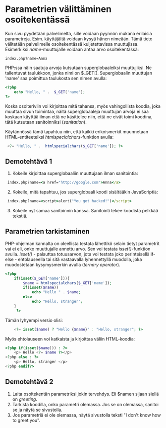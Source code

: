 # Parametrien välittäminen osoitekentässä

Kun sivu pyydetään palvelimelta, sille voidaan pyynnön mukana erilaisia parametreja. Esim. käyttäjältä voidaan kysyä hänen nimeään. Tämä tieto välitetään palvelimelle osoitekentässä kuljetettavissa muuttujissa. Esimerkiksi *name*-muuttujalle voidaan antaa arvo osoitekentässä:

```browser
index.php?name=Anna
```

PHP:ssa näin saatuja arvoja kutsutaan superglobaaleiksi muuttujiksi. Ne tallentuvat taulukkoon, jonka nimi on $_GET[]. Superglobaalin muuttujan 'name' saa poimittua taulukosta sen nimen avulla:

```php
<?php  
    echo "Hello, " .  $_GET['name'];
?>
```

Koska osoiteriviin voi kirjoittaa mitä tahansa, myös vahingollista koodia, joka muuttaa sivun toimintaa, näitä superglobaaleja muuttujan arvoja ei saa koskaan käyttää ilman että ne käsittelee niin, että ne eivät toimi koodina, tätä kutsutaan sanitoinniksi (*sanitation*).

Käytännössä tämä tapahtuu niin, että kaikki erikoismerkit muunnetaan HTML-entiteeteiksi *htmlspecialchars*-funktion avulla:

```php
 <?= "Hello, " .  htmlspecialchars($_GET['name']); ?>
 ```

## Demotehtävä 1

1. Kokeile kirjoittaa superglobaaliin muuttujaan ilman sanitointia:

```cmd
 index.php?name=<a href="http://google.com">Anna</a>
```

2. Kokeile, mitä tapahtuu, jos superglobaali koodi sisältääkin JavaScriptiä:

```cmd
 index.php?name=<script>alert("You got hacked!")</script>
```

3. Kokeile nyt samaa sanitoinnin kanssa. Sanitointi tekee koodista pelkkää tekstiä.

## Parametrien tarkistaminen

PHP-ohjelman kannalta on oleellista testata lähettikö selain tietyt parametrit vai ei eli, onko muuttujalle annettu arvo. Sen voi testata *isset()*-funktion avulla. *isset()* - palauttaa totuusarvon, jota voi testata joko perinteisellä if-else - ehtolauseella tai sitä vastaavalla lyhennettyllä muodolla, joka muodostetaan kysymysmerkin avulla (*ternary operator*).

```php
<?php
    if(isset($_GET['name'])){
        $name = htmlspecialchars($_GET['name']);
        if(isset($name))
            echo "Hello " . $name;
        else 
            echo "Hello, stranger";
    }
     ?>
```

Tämän lyhyempi versio olisi:

```php
    <?= isset($name) ? "Hello {$name}" : "Hello, stranger"; ?>
```

Myös ehtolauseen voi katkaista ja kirjoittaa väliin HTML-koodia:

```php
<?php if(isset($name))) : ?>
    <p> Hello <?= $name ?></p>
<?php else : ?>
    <p> Hello, stranger </p>
<?php endif?>
```

## Demotehtävä 2

1. Laita osoitekentän parametriksi jokin tervehdys. Eli $namen sijaan siellä on *greeting*.
2. Tarkista koodilla, onko parametri olemassa. Jos se on olemassa, sanitoi se ja näytä se sivustolla.
3. Jos parametriä ei ole olemassa, näytä sivustolla teksti "I don't know how to greet you".